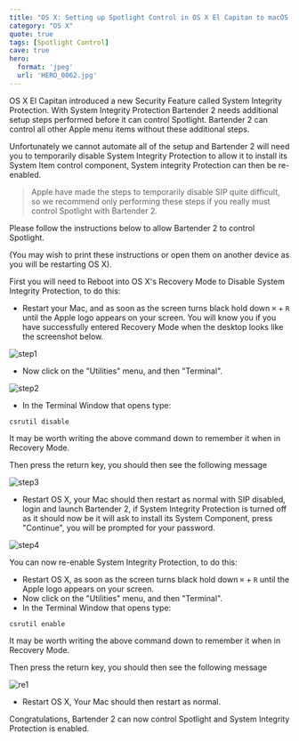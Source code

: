 ```yaml
---
title: "OS X: Setting up Spotlight Control in OS X El Capitan to macOS Sierra"
category: "OS X"
quote: true
tags: [Spotlight Control]
cave: true
hero:
  format: 'jpeg'
  url: 'HERO_0062.jpg'
---
```

OS X El Capitan introduced a new Security Feature called System Integrity Protection. With System Integrity Protection Bartender 2 needs additional setup steps performed before it can control Spotlight. Bartender 2 can control all other Apple menu items without these additional steps.

Unfortunately we cannot automate all of the setup and Bartender 2 will need you to temporarily disable System Integrity Protection to allow it to install its System Item control component, System integrity Protection can then be re-enabled.

> Apple have made the steps to temporarily disable SIP quite difficult, so we recommend only performing these steps if you really must control Spotlight with Bartender 2.

Please follow the instructions below to allow Bartender 2 to control Spotlight.

(You may wish to print these instructions or open them on another device as you will be restarting OS X).

First you will need to Reboot into OS X's Recovery Mode to Disable System Integrity Protection, to do this:

* Restart your Mac, and as soon as the screen turns black hold down `⌘` + `R`  until the Apple logo appears on your screen. You will know you if you have successfully entered Recovery Mode when the desktop looks like the screenshot below.

![step1](https://www.macbartender.com/B2/system-item-setup/recovery-mode.png)

* Now click on the "Utilities" menu, and then "Terminal".

![step2](https://www.macbartender.com/B2/system-item-setup/utilities-terminal.png)

* In the Terminal Window that opens type:

```console
csrutil disable
```

It may be worth writing the above command down to remember it when in Recovery Mode.

Then press the return key, you should then see the following message

![step3](https://www.macbartender.com/B2/system-item-setup/terminal-disabled.png)

* Restart OS X, your Mac should then restart as normal with SIP disabled, login and launch Bartender 2, if System Integrity Protection is turned off as it should now be it will ask to install its System Component, press "Continue", you will be prompted for your password.

![step4](https://www.macbartender.com/B2/system-item-setup/bartender-system-control-install.png)

You can now re-enable System Integrity Protection, to do this:

* Restart OS X, as soon as the screen turns black hold down `⌘` + `R` until the Apple logo appears on your screen.
* Now click on the "Utilities" menu, and then "Terminal".
* In the Terminal Window that opens type:

```console
csrutil enable
```

It may be worth writing the above command down to remember it when in Recovery Mode.

Then press the return key, you should then see the following message

![re1](https://www.macbartender.com/B2/system-item-setup/terminal-enable.png)

* Restart OS X, Your Mac should then restart as normal.

Congratulations, Bartender 2 can now control Spotlight and System Integrity Protection is enabled.
